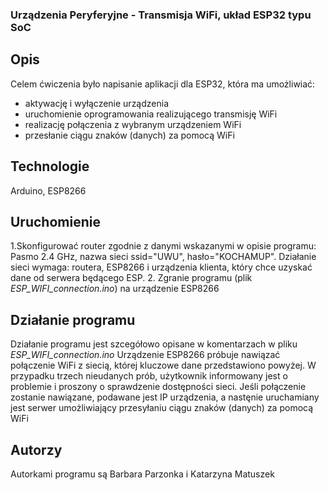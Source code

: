 ### Urządzenia Peryferyjne - Transmisja WiFi, układ ESP32 typu SoC
## Opis
Celem ćwiczenia było napisanie aplikacji dla ESP32, która ma umożliwiać:
* aktywację i wyłączenie urządzenia
* uruchomienie oprogramowania realizującego transmisję WiFi
* realizację połączenia z wybranym urządzeniem WiFi
* przesłanie ciągu znaków (danych) za pomocą WiFi
## Technologie
Arduino, ESP8266
## Uruchomienie
1.Skonfigurować router zgodnie z danymi wskazanymi w opisie programu:
Pasmo 2.4 GHz, nazwa sieci ssid="UWU", hasło="KOCHAMUP". Działanie sieci wymaga: routera, ESP8266 i urządzenia klienta, który chce uzyskać dane od serwera będącego ESP.
2. Zgranie programu (plik _ESP_WIFI_connection.ino_) na urządzenie ESP8266
## Działanie programu
Działanie programu jest szcegółowo opisane w komentarzach w pliku _ESP_WIFI_connection.ino_ 
Urządzenie ESP8266 próbuje nawiązać połączenie WiFi z siecią, której kluczowe dane przedstawiono powyżej. W przypadku trzech nieudanych prób, użytkownik informowany jest o problemie i proszony o sprawdzenie dostępności sieci. 
Jeśli połączenie zostanie nawiązane, podawane jest IP urządzenia, a nastęnie uruchamiany jest serwer umożliwiający przesyłaniu ciągu znaków (danych) za pomocą WiFi
## Autorzy
Autorkami programu są Barbara Parzonka i Katarzyna Matuszek
